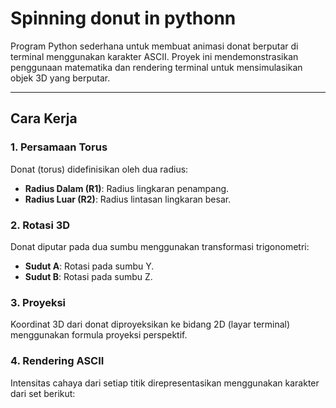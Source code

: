 # Spinning donut in pythonn

Program Python sederhana untuk membuat animasi donat berputar di terminal menggunakan karakter ASCII. Proyek ini mendemonstrasikan penggunaan matematika dan rendering terminal untuk mensimulasikan objek 3D yang berputar.

---

## Cara Kerja

### 1. Persamaan Torus
Donat (torus) didefinisikan oleh dua radius:
- **Radius Dalam (R1)**: Radius lingkaran penampang.
- **Radius Luar (R2)**: Radius lintasan lingkaran besar.

### 2. Rotasi 3D
Donat diputar pada dua sumbu menggunakan transformasi trigonometri:
- **Sudut A**: Rotasi pada sumbu Y.
- **Sudut B**: Rotasi pada sumbu Z.

### 3. Proyeksi
Koordinat 3D dari donat diproyeksikan ke bidang 2D (layar terminal) menggunakan formula proyeksi perspektif.

### 4. Rendering ASCII
Intensitas cahaya dari setiap titik direpresentasikan menggunakan karakter dari set berikut:

